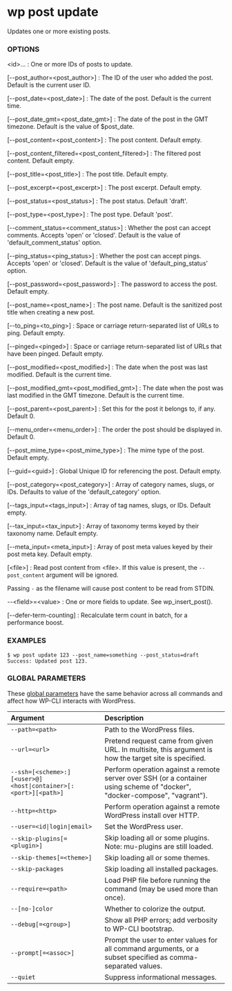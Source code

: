# wp post update

Updates one or more existing posts.

### OPTIONS

&lt;id&gt;...
: One or more IDs of posts to update.

[\--post_author=&lt;post_author&gt;]
: The ID of the user who added the post. Default is the current user ID.

[\--post_date=&lt;post_date&gt;]
: The date of the post. Default is the current time.

[\--post_date_gmt=&lt;post_date_gmt&gt;]
: The date of the post in the GMT timezone. Default is the value of $post_date.

[\--post_content=&lt;post_content&gt;]
: The post content. Default empty.

[\--post_content_filtered=&lt;post_content_filtered&gt;]
: The filtered post content. Default empty.

[\--post_title=&lt;post_title&gt;]
: The post title. Default empty.

[\--post_excerpt=&lt;post_excerpt&gt;]
: The post excerpt. Default empty.

[\--post_status=&lt;post_status&gt;]
: The post status. Default 'draft'.

[\--post_type=&lt;post_type&gt;]
: The post type. Default 'post'.

[\--comment_status=&lt;comment_status&gt;]
: Whether the post can accept comments. Accepts 'open' or 'closed'. Default is the value of 'default_comment_status' option.

[\--ping_status=&lt;ping_status&gt;]
: Whether the post can accept pings. Accepts 'open' or 'closed'. Default is the value of 'default_ping_status' option.

[\--post_password=&lt;post_password&gt;]
: The password to access the post. Default empty.

[\--post_name=&lt;post_name&gt;]
: The post name. Default is the sanitized post title when creating a new post.

[\--to_ping=&lt;to_ping&gt;]
: Space or carriage return-separated list of URLs to ping. Default empty.

[\--pinged=&lt;pinged&gt;]
: Space or carriage return-separated list of URLs that have been pinged. Default empty.

[\--post_modified=&lt;post_modified&gt;]
: The date when the post was last modified. Default is the current time.

[\--post_modified_gmt=&lt;post_modified_gmt&gt;]
: The date when the post was last modified in the GMT timezone. Default is the current time.

[\--post_parent=&lt;post_parent&gt;]
: Set this for the post it belongs to, if any. Default 0.

[\--menu_order=&lt;menu_order&gt;]
: The order the post should be displayed in. Default 0.

[\--post_mime_type=&lt;post_mime_type&gt;]
: The mime type of the post. Default empty.

[\--guid=&lt;guid&gt;]
: Global Unique ID for referencing the post. Default empty.

[\--post_category=&lt;post_category&gt;]
: Array of category names, slugs, or IDs. Defaults to value of the 'default_category' option.

[\--tags_input=&lt;tags_input&gt;]
: Array of tag names, slugs, or IDs. Default empty.

[\--tax_input=&lt;tax_input&gt;]
: Array of taxonomy terms keyed by their taxonomy name. Default empty.

[\--meta_input=&lt;meta_input&gt;]
: Array of post meta values keyed by their post meta key. Default empty.

[&lt;file&gt;]
: Read post content from &lt;file&gt;. If this value is present, the
    `--post_content` argument will be ignored.

  Passing `-` as the filename will cause post content to
  be read from STDIN.

\--&lt;field&gt;=&lt;value&gt;
: One or more fields to update. See wp_insert_post().

[\--defer-term-counting]
: Recalculate term count in batch, for a performance boost.

### EXAMPLES

    $ wp post update 123 --post_name=something --post_status=draft
    Success: Updated post 123.

### GLOBAL PARAMETERS

These [global parameters](https://make.wordpress.org/cli/handbook/config/) have the same behavior across all commands and affect how WP-CLI interacts with WordPress.

| **Argument**    | **Description**              |
|:----------------|:-----------------------------|
| `--path=<path>` | Path to the WordPress files. |
| `--url=<url>` | Pretend request came from given URL. In multisite, this argument is how the target site is specified. |
| `--ssh=[<scheme>:][<user>@]<host\|container>[:<port>][<path>]` | Perform operation against a remote server over SSH (or a container using scheme of "docker", "docker-compose", "vagrant"). |
| `--http=<http>` | Perform operation against a remote WordPress install over HTTP. |
| `--user=<id\|login\|email>` | Set the WordPress user. |
| `--skip-plugins[=<plugin>]` | Skip loading all or some plugins. Note: mu-plugins are still loaded. |
| `--skip-themes[=<theme>]` | Skip loading all or some themes. |
| `--skip-packages` | Skip loading all installed packages. |
| `--require=<path>` | Load PHP file before running the command (may be used more than once). |
| `--[no-]color` | Whether to colorize the output. |
| `--debug[=<group>]` | Show all PHP errors; add verbosity to WP-CLI bootstrap. |
| `--prompt[=<assoc>]` | Prompt the user to enter values for all command arguments, or a subset specified as comma-separated values. |
| `--quiet` | Suppress informational messages. |
